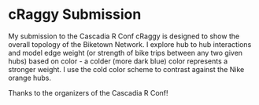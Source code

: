 # cRaggy Submission 
My submission to the Cascadia R Conf cRaggy is designed to show the overall topology of the Biketown Network. I explore hub to hub interactions and model edge weight (or strength of bike trips between any two given hubs) based on color - a colder (more dark blue) color represents a stronger weight. I use the cold color scheme to contrast against the Nike orange hubs.

Thanks to the organizers of the Cascadia R Conf!


